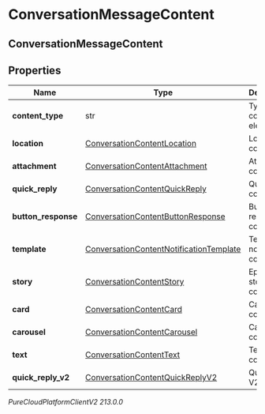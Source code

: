 # ConversationMessageContent

## ConversationMessageContent

## Properties

|Name | Type | Description | Notes|
|------------ | ------------- | ------------- | -------------|
| **content_type** | str | Type of this content element. | |
| **location** | [ConversationContentLocation](ConversationContentLocation) | Location content. | [optional] |
| **attachment** | [ConversationContentAttachment](ConversationContentAttachment) | Attachment content. | [optional] |
| **quick_reply** | [ConversationContentQuickReply](ConversationContentQuickReply) | Quick reply content. | [optional] |
| **button_response** | [ConversationContentButtonResponse](ConversationContentButtonResponse) | Button response content. | [optional] |
| **template** | [ConversationContentNotificationTemplate](ConversationContentNotificationTemplate) | Template notification content. | [optional] |
| **story** | [ConversationContentStory](ConversationContentStory) | Ephemeral story content. | [optional] |
| **card** | [ConversationContentCard](ConversationContentCard) | Card content | [optional] |
| **carousel** | [ConversationContentCarousel](ConversationContentCarousel) | Carousel content | [optional] |
| **text** | [ConversationContentText](ConversationContentText) | Text content. | [optional] |
| **quick_reply_v2** | [ConversationContentQuickReplyV2](ConversationContentQuickReplyV2) | Quick reply V2 content. | [optional] |



_PureCloudPlatformClientV2 213.0.0_
